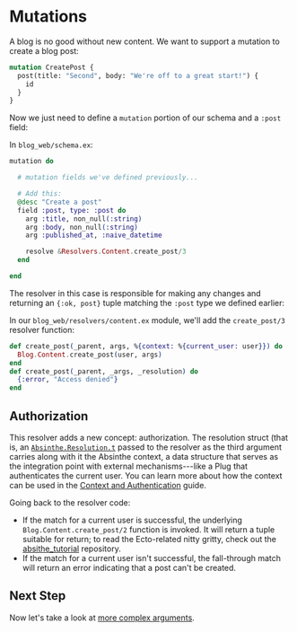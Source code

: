 # Mutations

A blog is no good without new content. We want to support a mutation
to create a blog post:

```graphql
mutation CreatePost {
  post(title: "Second", body: "We're off to a great start!") {
    id
  }
}
```

Now we just need to define a `mutation` portion of our schema and
a `:post` field:

In `blog_web/schema.ex`:

```elixir
mutation do

  # mutation fields we've defined previously...

  # Add this:
  @desc "Create a post"
  field :post, type: :post do
    arg :title, non_null(:string)
    arg :body, non_null(:string)
    arg :published_at, :naive_datetime

    resolve &Resolvers.Content.create_post/3
  end

end
```

The resolver in this case is responsible for making any changes and
returning an `{:ok, post}` tuple matching the `:post` type we defined
earlier:

In our `blog_web/resolvers/content.ex` module, we'll add the
`create_post/3` resolver function:

```elixir
def create_post(_parent, args, %{context: %{current_user: user}}) do
  Blog.Content.create_post(user, args)
end
def create_post(_parent, _args, _resolution) do
  {:error, "Access denied"}
end
```

## Authorization

This resolver adds a new concept: authorization. The resolution struct
(that is, an [`Absinthe.Resolution.t`](Absinthe.Resolution.html)
passed to the resolver as the third argument carries along with it the
Absinthe context, a data structure that serves as the integration
point with external mechanisms---like a Plug that authenticates the
current user. You can learn more about how the context can be used in
the [Context and Authentication](context-and-authentication.html)
guide.

Going back to the resolver code:

- If the match for a current user is successful, the underlying
  `Blog.Content.create_post/2` function is invoked. It will return a
  tuple suitable for return; to read the Ecto-related nitty gritty,
  check out the [absithe_tutorial](https://github.com/absinthe-graphql/absinthe_tutorial)
  repository.
- If the match for a current user isn't successful, the fall-through
  match will return an error indicating that a post can't be created.

## Next Step

Now let's take a look at [more complex arguments](complex-arguments.html).
